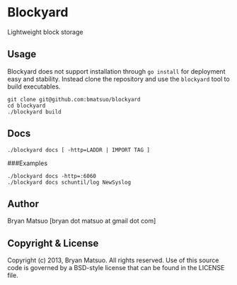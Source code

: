 Blockyard
=========

Lightweight block storage

Usage
-----

Blockyard does not support installation through `go install` for deployment
easy and stability. Instead clone the repository and use the `blockyard` tool
to build executables.

    git clone git@github.com:bmatsuo/blockyard
    cd blockyard
    ./blockyard build

Docs
----

    ./blockyard docs [ -http=LADDR | IMPORT TAG ]

###Examples

    ./blockyard docs -http=:6060
    ./blockyard docs schuntil/log NewSyslog

Author
------

Bryan Matsuo [bryan dot matsuo at gmail dot com]

Copyright & License
-------------------

Copyright (c) 2013, Bryan Matsuo.
All rights reserved.
Use of this source code is governed by a BSD-style license that can be
found in the LICENSE file.
